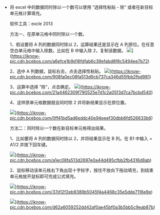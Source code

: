 - 将 excel 中的数据同时除以一个数可以使用 “选择性粘贴 - 除” 或者在新目标单元格计算填充。
  
  软件工具：excle 2013
  
  方法一、在原单元格中同时除以一个数。
  
  1、假设要将 A 列的数据同时除以 2，运算结果还是显示在 A 列原位。在任意空白单元格中输入除数。比如在 B 中输入除 2，复制该数据。
  ![](https://iknow-pic.cdn.bcebos.com/a6efce1b9d16fdfab6c39efabd8f8c5494ee7b72?x-bce-process%3Dimage%2Fresize%2Cm_lfit%2Cw_600%2Ch_800%2Climit_1%2Fquality%2Cq_85%2Fformat%2Cf_jpg)](https://iknow-pic.cdn.bcebos.com/a6efce1b9d16fdfab6c39efabd8f8c5494ee7b72)
  
  2、选中 A 列数据，鼠标右击，点击选择性粘贴。
  ![](https://iknow-pic.cdn.bcebos.com/908fa0ec08fa513d9cb737ca346d55fbb2fbd981?x-bce-process%3Dimage%2Fresize%2Cm_lfit%2Cw_600%2Ch_800%2Climit_1%2Fquality%2Cq_85%2Fformat%2Cf_jpg)](https://iknow-pic.cdn.bcebos.com/908fa0ec08fa513d9cb737ca346d55fbb2fbd981)
  
  3、运算中选择 “除”，点击确定。
  ![](https://iknow-pic.cdn.bcebos.com/21a4462309f790525e7d1c2a05f3d7ca7bcbd540?x-bce-process%3Dimage%2Fresize%2Cm_lfit%2Cw_600%2Ch_800%2Climit_1%2Fquality%2Cq_85%2Fformat%2Cf_jpg)](https://iknow-pic.cdn.bcebos.com/21a4462309f790525e7d1c2a05f3d7ca7bcbd540)
  
  4、这样原单元格数据就会同时除 2 并将新结果显示在原位置。
  
   ![](https://iknow-pic.cdn.bcebos.com/0ff41bd5ad6eddc40e94eeef30dbb6fd526633b6?x-bce-process%3Dimage%2Fresize%2Cm_lfit%2Cw_600%2Ch_800%2Climit_1%2Fquality%2Cq_85%2Fformat%2Cf_jpg)](https://iknow-pic.cdn.bcebos.com/0ff41bd5ad6eddc40e94eeef30dbb6fd526633b6)
  
  方法二：同时除以一个数在新目标单元格得出结果。
  
  1、比如要将 A 列的数据同时除以 2，并将结果显示在 B 列。在 B1 中输入 = A1/2 并按下回车键。
  
   ![](https://iknow-pic.cdn.bcebos.com/a1ec08fa513d2697e0a44d495cfbb2fb4316d8ab?x-bce-process%3Dimage%2Fresize%2Cm_lfit%2Cw_600%2Ch_800%2Climit_1%2Fquality%2Cq_85%2Fformat%2Cf_jpg)](https://iknow-pic.cdn.bcebos.com/a1ec08fa513d2697e0a44d495cfbb2fb4316d8ab)
  
  2、鼠标移动该单元格右下角出现十字标字，按住不放向下拖动填充，到结束单元格放开鼠标即可完成公式填充。
  
  ![](https://iknow-pic.cdn.bcebos.com/37d12f2eb9389b5045f4a4468c35e5dde7116e9e?x-bce-process%3Dimage%2Fresize%2Cm_lfit%2Cw_600%2Ch_800%2Climit_1%2Fquality%2Cq_85%2Fformat%2Cf_jpg)](https://iknow-pic.cdn.bcebos.com/37d12f2eb9389b5045f4a4468c35e5dde7116e9e)
  
  ![](https://iknow-pic.cdn.bcebos.com/d62a6059252dd42af0ae45bf0a3b5bb5c9eab87b?x-bce-process%3Dimage%2Fresize%2Cm_lfit%2Cw_600%2Ch_800%2Climit_1%2Fquality%2Cq_85%2Fformat%2Cf_jpg)](https://iknow-pic.cdn.bcebos.com/d62a6059252dd42af0ae45bf0a3b5bb5c9eab87b)